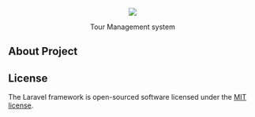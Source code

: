 <p align="center"><img src="https://laravel.com/assets/img/components/logo-laravel.svg"></p>
<p align="center">Tour Management system</p>


## About Project


## License

The Laravel framework is open-sourced software licensed under the [MIT license](http://opensource.org/licenses/MIT).
